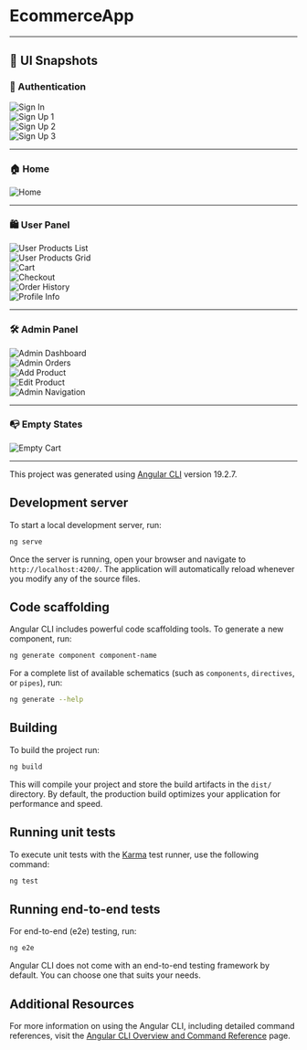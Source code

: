 # EcommerceApp
---

## 📸 UI Snapshots

### 🔐 Authentication

![Sign In](snapshot/singin.png)  
![Sign Up 1](snapshot/signup1.png)  
![Sign Up 2](snapshot/signup2.png)  
![Sign Up 3](snapshot/signup3.png)  

---

### 🏠 Home

![Home](snapshot/home.png)

---

### 🛍️ User Panel

![User Products List](snapshot/user-products-list.png)  
![User Products Grid](snapshot/user-products-grid.png)  
![Cart](snapshot/cart.png)  
![Checkout](snapshot/checkout.png)  
![Order History](snapshot/user-order-history.png)  
![Profile Info](snapshot/user-profile-info.png)  

---

### 🛠️ Admin Panel

![Admin Dashboard](snapshot/admin-dashboard.png)  
![Admin Orders](snapshot/admin-orders.png)  
![Add Product](snapshot/admin-add.png)  
![Edit Product](snapshot/admin-edit.png)  
![Admin Navigation](snapshot/admin-nav.png)  

---

### 📭 Empty States

![Empty Cart](snapshot/empty-cart.png)

---
This project was generated using [Angular CLI](https://github.com/angular/angular-cli) version 19.2.7.

## Development server

To start a local development server, run:

```bash
ng serve
```

Once the server is running, open your browser and navigate to `http://localhost:4200/`. The application will automatically reload whenever you modify any of the source files.

## Code scaffolding

Angular CLI includes powerful code scaffolding tools. To generate a new component, run:

```bash
ng generate component component-name
```

For a complete list of available schematics (such as `components`, `directives`, or `pipes`), run:

```bash
ng generate --help
```

## Building

To build the project run:

```bash
ng build
```

This will compile your project and store the build artifacts in the `dist/` directory. By default, the production build optimizes your application for performance and speed.

## Running unit tests

To execute unit tests with the [Karma](https://karma-runner.github.io) test runner, use the following command:

```bash
ng test
```

## Running end-to-end tests

For end-to-end (e2e) testing, run:

```bash
ng e2e
```

Angular CLI does not come with an end-to-end testing framework by default. You can choose one that suits your needs.

## Additional Resources

For more information on using the Angular CLI, including detailed command references, visit the [Angular CLI Overview and Command Reference](https://angular.dev/tools/cli) page.
